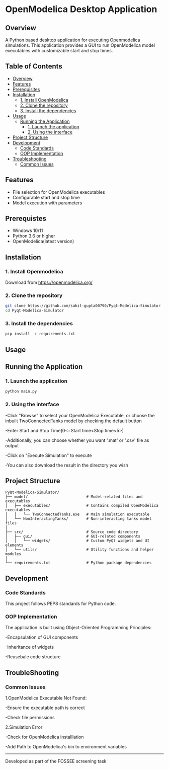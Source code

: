 # OpenModelica Desktop Application

## Overview

A Python based desktop application for executing Openmodelica simulations. This application provides a GUI to run OpenModelica model executables with customizable start and stop times.

## Table of Contents
- [Overview](#overview)
- [Features](#features)
- [Prerequisites](#prerequisites)
- [Installation](#installation)
  - [1. Install OpenModelica](#1install-openmodelica)
  - [2. Clone the repository](#2clone-the-repository)
  - [3. Install the dependencies](#3install-the-dependencies)
- [Usage](#usage)
  - [Running the Application](#running-the-application)
    - [1. Launch the application](#1launch-the-application)
    - [2. Using the interface](#2using-the-interface)
- [Project Structure](#project-structure)
- [Development](#development)
  - [Code Standards](#code-standards)
  - [OOP Implementation](#oop-implementation)
- [Troubleshooting](#troubleshooting)
  - [Common Issues](#common-issues)

## Features

- File selection for OpenModelica executables
- Configurable start and stop time
- Model execution with parameters

## Prerequistes

- Windows 10/11
- Python 3.6 or higher
- OpenModelica(latest version)

## Installation

### 1. Install Openmodelica

Download from https://openmodelica.org/

### 2. Clone the repository

```bash
git clone https://github.com/sahil-gupta00790/Pyqt-Modelica-Simulator
cd Pyqt-Modelica-Simulator
```

### 3. Install the dependencies

```bash
pip install -r requirements.txt
```

## Usage

## Running the Application

### 1. Launch the application

```bash
python main.py
```

### 2. Using the interface 
-Click "Browse" to select your OpenModelica Executable, or choose the inbuilt TwoConnectedTanks model by checking the default button 

-Enter Start and Stop Time(0<=Start time<Stop time<5>) 

-Additionally, you can choose whether you want '.mat' or '.csv' file as output 

-Click on "Execute Simulation" to execute 

-You can also download the result in the directory you wish 


## Project Structure
```
PyQt-Modelica-Simulator/
├── model/                          # Model-related files and executables
│   ├── executables/                # Contains compiled OpenModelica executables
│   │   └── TwoConnectedTanks.exe   # Main simulation executable
│   └── NonInteractingTanks/        # Non-interacting tanks model files
│
├── src/                            # Source code directory
│   ├── gui/                        # GUI-related components
│   │   └── widgets/                # Custom PyQt widgets and UI elements
│   └── utils/                      # Utility functions and helper modules
│
└── requirements.txt                # Python package dependencies
```

## Development

### Code Standards

This project follows PEP8 standards for Python code.

### OOP Implementation

The application is built using Object-Oriented Programming Principles:

-Encapsulation of GUI components
 
-Inheritance of widgets 

-Reusebale code structure 

## TroubleShooting

### Common Issues

1.OpenModelica Executable Not Found: 

-Ensure the executable path is correct 

-Check file permissions 


2.Simulation Error 

-Check for OpenModelica installlation 

-Add Path to OpenModelica's bin to environment variables 

---
Developed as part of the FOSSEE screening task




